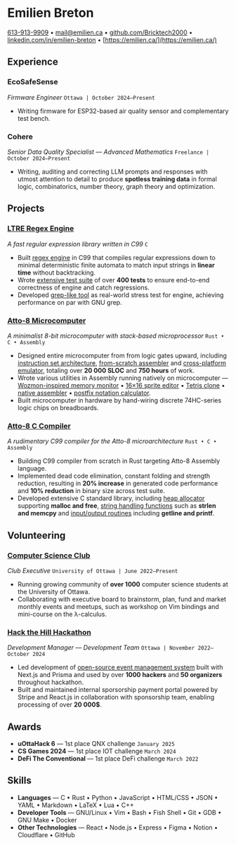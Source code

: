 # Emilien Breton

[613-913-9909](tel:+1-613-913-9909) • [mail@emilien.ca](mailto:mail@emilien.ca) • [github.com/Bricktech2000](https://github.com/Bricktech2000) • [linkedin.com/in/emilien-breton](https://www.linkedin.com/in/emilien-breton/) • [https://emilien.ca/](https://emilien.ca/)

<!-- https://www.engineering.cornell.edu/sites/default/files/departments/career%20services/Action-Words-for-ENG-2016.pdf -->

<!-- https://practicaltypography.com/resumes.html -->

## Experience

### EcoSafeSense

<!-- first meeting with Olga was 2024-10-16 -->

<!--
- wrote test bench firmware
- soldered together sensors using hot air rework station
- oversaw sensor installation
-->

_Firmware Engineer_ `Ottawa | October 2024–Present`

- Writing firmware for ESP32-based air quality sensor and complementary test bench.

### Cohere

<!-- contractor agreement signed 2024-10-28 -->

_Senior Data Quality Specialist — Advanced Mathematics_ `Freelance | October 2024–Present`

- Writing, auditing and correcting LLM prompts and responses with utmost attention to detail to produce **spotless training data** in formal logic, combinatorics, number theory, <!-- group theory, --> graph theory and optimization.

<!--
### Zeptile Software

<! -- start date according to Discord conversations. end date estimated -- >

_Software Engineer — Web3_ `Remote | October 2022–October 2023`

- Implemented various smart contracts in Solidity and ensured **100% test coverage** through Chai and Hardhat.
-->

## Projects

### [LTRE Regex Engine](https://github.com/Bricktech2000/LTRE)

_A fast regular expression library written in C99_ `C`

- Built [regex engine](https://github.com/Bricktech2000/LTRE/blob/master/ltre.c) in C99 that compiles regular expressions down to minimal deterministic finite automata to match input strings in **linear time** without backtracking.
- Wrote [extensive test suite](https://github.com/Bricktech2000/LTRE/blob/master/test.c) of over **400 tests** to ensure end-to-end correctness of engine and catch regressions.
- Developed [grep-like tool](https://github.com/Bricktech2000/LTRE/blob/master/ltrep.c) as real-world stress test for engine, achieving performance on par with GNU grep.

<!--
- Developed [grep-like tool](https://github.com/Bricktech2000/LTRE/blob/master/ltrep.c) supporting flags -v, -x/-p, -i/-s, -S, -F, -n/-N, -H/-I and -c as real-world stress test for engine.
- Developed [grep-like tool](https://github.com/Bricktech2000/LTRE/blob/master/ltrep.c) as real-world stress test for engine, with command-line options for case-insensitive and smart-case matching, fixed-string patterns, full-match and partial-match searches, and more.
-->

### [Atto-8 Microcomputer](https://github.com/Bricktech2000/Atto-8)

_A minimalist 8-bit microcomputer with stack-based microprocessor_ `Rust • C • Assembly`

<!-- according to Toggl Track as of 2024-05-12 -->

<!-- according to https://codetabs.com/count-loc/count-loc-online.html -->

- Designed entire microcomputer from from logic gates upward, including [instruction set architecture](https://github.com/Bricktech2000/Atto-8/blob/master/spec/microarchitecture.md), [from-scratch assembler](https://github.com/Bricktech2000/Atto-8/tree/master/asm) and [cross-platform emulator](https://github.com/Bricktech2000/Atto-8/tree/master/emu), totaling over **20 000 SLOC** and **750 hours** of work.
- Wrote various utilities in Assembly running natively on microcomputer — [Wozmon-inspired memory monitor](https://github.com/Bricktech2000/Atto-8/blob/master/test/utils/attomon.asm) • [16×16 sprite editor](https://github.com/Bricktech2000/Atto-8/blob/master/test/utils/pixedit.asm) • [Tetris clone](https://github.com/Bricktech2000/Atto-8/blob/master/test/games/tetris.asm) • [native assembler](https://github.com/Bricktech2000/Atto-8/blob/master/test/utils/min-asm.asm) • [postfix notation calculator](https://github.com/Bricktech2000/Atto-8/blob/master/test/utils/calc.asm).
- Built microcomputer in hardware by hand-wiring discrete 74HC-series logic chips on breadboards.

### [Atto-8 C Compiler](https://github.com/Bricktech2000/Atto-8/blob/master/cc)

_A rudimentary C99 compiler for the Atto-8 microarchitecture_ `Rust • C • Assembly`

- Building C99 compiler from scratch in Rust targeting Atto-8 Assembly language.
- Implemented dead code elimination, constant folding and strength reduction, resulting in **20% increase** in generated code performance and **10% reduction** in binary size across test suite.
- Developed extensive C standard library, including [heap allocator](https://github.com/Bricktech2000/Atto-8/blob/master/lib/stdlib.asm) supporting **malloc and free**, [string handling functions](https://github.com/Bricktech2000/Atto-8/blob/master/lib/string.asm) such as **strlen and memcpy** and [input/output routines](https://github.com/Bricktech2000/Atto-8/blob/master/lib/stdio.asm) including **getline and printf**. <!-- supporting conversion specifiers %d, %u, %x, %c, %s and %p -->

<!--
### [DBLess Password Manager](https://github.com/Bricktech2000/DBLess)

_A hash-based, database-less password manager_ `C • Python`

- Devised [custom hash procedure](https://github.com/Bricktech2000/DBLess/blob/master/src/dbless.py) based on SHA-256 in Python which deterministically generates passwords on demand without requiring encryption or password storage.
- Reimplemented password generation algorithm in C along with [SHA-256 routines](https://github.com/Bricktech2000/DBLess/blob/master/src/sha256.c) as per FIPS PUB 180-4 for use as [interactive CLI tool](https://github.com/Bricktech2000/DBLess/blob/master/src/dbless.c).

- Built cross-platform PWA with Next.js used by over **50 accounts** <! -- 50 of which are mine -- > that loads 2FA tokens, generates passwords and copies them to user’s clipboard for convenience.
-->

<!--
### [Personal Website](https://emilien.ca/)

_A portfolio for sharing various projects_ `Markdown • Next.js`

- Designed and implemented appealing UI and optimized UX using Google Search Console resulting in over **15 000 unique visitors** to portfolio website a month.
- Leveraged Cloudflare caching system and optimized site-wide accessibility resulting in Lighthouse score consistently over **95%**.
-->

<!--
### [Legacy Protocol](https://devpost.com/software/legacy-protocol)

<! -- March 18th 2022–March 20th 2022 -- >

_Submission for DeFi The Conventional 2022_ `React • Rust`

- Won **first place** in Finance category of Canada’s largest DeFi hackathon along with **2500$ prize** as part of 3-member team.
- Engineered [MVP smart contract backend and API](https://github.com/Bricktech2000/crypto_will) from scratch in Rust with no prior experience in Web3, all within limited **36-hour timeframe**.
- Worked in collaboration with Terraform Labs post-hackathon to officialize our protocol and secure additional funding prior to Terra Luna collapse.
-->

## Volunteering

### [Computer Science Club](https://uocsclub.ca/)

<!-- May 29 2022 20:57 according to CS Discord Jedi -->

<!--
- got Manaal involved to take care of social media and photography
- updated outdated information on website
- ported logo from raster to vector
- refreshed Discord server with clearer roles and introduction
- Designed internal Notion workspace, improving short-term planning by providing single central platform to capture meeting minutes and track task progress.
- Reorganized Discord server of over **1000 members** by creating clearer roles and introduction channels, improving user experience and onboarding.
- hosted talk on the practicality of the lambda-calculus
-->

<!-- 1306 members on Discord server as of 2024-11-23 03:03 -->

_Club Executive_ `University of Ottawa | June 2022–Present`

- Running growing community of **over 1000** computer science students at the University of Ottawa.
- Collaborating with executive board to brainstorm, plan, fund and market monthly events and meetups, such as workshop on Vim bindings and mini-course on the λ-calculus.

### [Hack the Hill Hackathon](http://hackthehill.com/)

<!-- according to Code, Coffee & Cram collab on 2022-10-30 -->

<!-- Development Coordinator was updated to Development Manager around 2023-05-01 -->

<!--
_Development Manager — Development Team_ `Ottawa | May 2023–October 2024`
_Development Coordinator — Development Team_ `Ottawa | November 2022–May 2023`
-->

_Development Manager — Development Team_ `Ottawa | November 2022–October 2024`

<!-- according to https://prisma.hackthehill.com/ -->

<!-- according to "Hack the Hill I Budget" spreadsheet (actual number is 21699.32$) -->

- Led development of [open-source event management system](https://github.com/HacktheHill/track-the-hack) built with Next.js and Prisma and used by over **1000 hackers** and **50 organizers** throughout hackathon.
- Built and maintained internal sporsorship payment portal powered by Stripe and React.js in collaboration with sponsorship team, enabling processing of over **20 000$**.

<!--
- Collaborated with design, development and community teams to fix various issues on [hackathon website](https://hackthehill.com/) and keep it up to date with event information
- worked on website to fix issues
- worked on sponsorship portal with stripe
- worked on display system with firebase
- created CONTRIBUTING.md on .github repo for conventions. helped set up branch protection. figured out what merge strategy would be best
- fixed missing DNS CNAME record on cloudflare
- deployed hacker tracker on Vercel
- brainstormed backend workshop ideas to land on discord bot workshop
- worked on database schema for hacker tracker, implementing `hackers/hacker?id` endpoint
- learned basics of SQL to build queries for hacker tracker
-->

## Awards

- **uOttaHack 6** — 1st place QNX challenge `January 2025` <!-- January 17th 2024—January 19th 2024 -->
- **CS Games 2024** — 1st place IOT challenge `March 2024` <!-- March 15th 2024—March 17th 2024 -->
- **DeFi The Conventional** — 1st place DeFi challenge `March 2022` <!-- March 18th 2022–March 20th 2022 -->

## Skills

- **Languages** — C • Rust • Python • JavaScript • HTML/CSS • JSON • YAML • Markdown • LaTeX • Lua • C++
- **Developer Tools** — GNU/Linux • Vim • Bash • Fish Shell • Git • GDB • GNU Make • Docker
- **Other Technologies** — React • Node.js • Express • Figma • Notion • Cloudflare • GitHub

<!--
### Spoken Languages

<! -- https://csb.uncw.edu/cen/docs/determining%20language%20proficiency.pdf -- >
<! -- https://corporatefinanceinstitute.com/resources/careers/resume/language-proficiency-levels/ -- >

- French `Native`
- English `Native`
- Spanish `Intermediate`
- Russian `Elementary`
-->

<!--
## Achievements

### Fusce Sed Erat Velit

- Sed euismod diam sit amet euismod.

### Iaculis Vehicula Felis

- Aliquam ornare diam sit amet euismod pellentesque.
- In condimentum tortor non odio consectetur accumsan.
-->

<!-- _[Bricktech2000/Resume](https://github.com/Bricktech2000/Resume/)_ `Commit [COMMIT_HASH] • [MONTH] [YEAR]` -->

